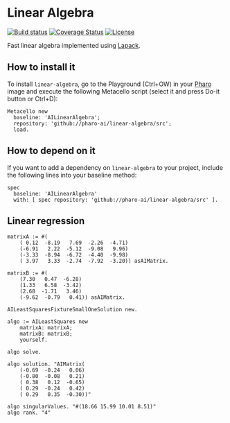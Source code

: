 # Linear Algebra

[![Build status](https://github.com/pharo-ai/linear-algebra/workflows/CI/badge.svg)](https://github.com/pharo-ai/linear-algebra/actions/workflows/test.yml)
[![Coverage Status](https://coveralls.io/repos/github/pharo-ai/linear-algebra/badge.svg?branch=master)](https://coveralls.io/github/pharo-ai/linear-algebra?branch=master)
[![License](https://img.shields.io/badge/license-MIT-blue.svg)](https://raw.githubusercontent.com/pharo-ai/linear-algebra/master/LICENSE)

Fast linear algebra implemented using [Lapack](http://www.netlib.org/lapack/).

## How to install it

To install `linear-algebra`, go to the Playground (Ctrl+OW) in your [Pharo](https://pharo.org/) image and execute the following Metacello script (select it and press Do-it button or Ctrl+D):

```Smalltalk
Metacello new
  baseline: 'AILinearAlgebra';
  repository: 'github://pharo-ai/linear-algebra/src';
  load.
```

## How to depend on it

If you want to add a dependency on `linear-algebra` to your project, include the following lines into your baseline method:

```Smalltalk
spec
  baseline: 'AILinearAlgebra'
  with: [ spec repository: 'github://pharo-ai/linear-algebra/src' ].
```

## Linear regression

```st
matrixA := #(
	( 0.12  -8.19   7.69  -2.26  -4.71)
	(-6.91   2.22  -5.12  -9.08   9.96)
	(-3.33  -8.94  -6.72  -4.40  -9.98)
	( 3.97   3.33  -2.74  -7.92  -3.20)) asAIMatrix.
	
matrixB := #(
	(7.30   0.47  -6.28)
	(1.33   6.58  -3.42)
	(2.68  -1.71   3.46)
	(-9.62  -0.79   0.41)) asAIMatrix.
	
AILeastSquaresFixtureSmallOneSolution new.	
	
algo := AILeastSquares new
	matrixA: matrixA;
	matrixB: matrixB;
	yourself.
	
algo solve.

algo solution. "AIMatrix(
	(-0.69  -0.24   0.06)
	(-0.80  -0.08   0.21)
	( 0.38   0.12  -0.65)
	( 0.29  -0.24   0.42)
	( 0.29   0.35  -0.30))"
	
algo singularValues. "#(18.66 15.99 10.01 8.51)"
algo rank. "4"
```

